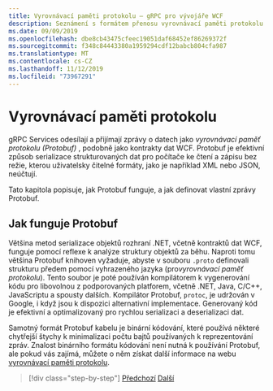 ```yaml
---
title: Vyrovnávací paměti protokolu – gRPC pro vývojáře WCF
description: Seznámení s formátem přenosu vyrovnávací paměti protokolu používaného pro gRPC sítě.
ms.date: 09/09/2019
ms.openlocfilehash: dbe8cb43475cfeec19051daf68452ef86269372f
ms.sourcegitcommit: f348c84443380a1959294cdf12babcb804cfa987
ms.translationtype: MT
ms.contentlocale: cs-CZ
ms.lasthandoff: 11/12/2019
ms.locfileid: "73967291"
---
```

# <a name="protocol-buffers"></a>Vyrovnávací paměti protokolu

gRPC Services odesílají a přijímají zprávy o datech jako *vyrovnávací paměť protokolu (Protobuf)* , podobně jako kontrakty dat WCF. Protobuf je efektivní způsob serializace strukturovaných dat pro počítače ke čtení a zápisu bez režie, kterou uživatelsky čitelné formáty, jako je například XML nebo JSON, neúčtují.

Tato kapitola popisuje, jak Protobuf funguje, a jak definovat vlastní zprávy Protobuf.

## <a name="how-protobuf-works"></a>Jak funguje Protobuf

Většina metod serializace objektů rozhraní .NET, včetně kontraktů dat WCF, funguje pomocí reflexe k analýze struktury objektů za běhu. Naproti tomu většina Protobuf knihoven vyžaduje, abyste v souboru `.proto` definovali strukturu předem pomocí vyhrazeného jazyka (pro*vyrovnávací paměť protokolu*). Tento soubor je poté používán kompilátorem k vygenerování kódu pro libovolnou z podporovaných platforem, včetně .NET, Java, C/C++, JavaScriptu a spousty dalších. Kompilátor Protobuf, `protoc`, je udržován v Google, i když jsou k dispozici alternativní implementace. Generovaný kód je efektivní a optimalizovaný pro rychlou serializaci a deserializaci dat.

Samotný formát Protobuf kabelu je binární kódování, které používá některé chytřejší štychy k minimalizaci počtu bajtů používaných k reprezentování zpráv. Znalost binárního formátu kódování není nutná k používání Protobuf, ale pokud vás zajímá, můžete o něm získat další informace na webu [vyrovnávací paměti protokolu](https://developers.google.com/protocol-buffers/docs/encoding).

>[!div class="step-by-step"]
>[Předchozí](why-grpc.md)
>[Další](protobuf-messages.md)
